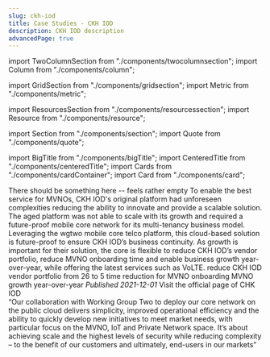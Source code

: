 ```yaml
---
slug: ckh-iod
title: Case Studies - CKH IOD
description: CKH IOD description
advancedPage: true
---
```


import TwoColumnSection from "./components/twocolumnsection";
import Column from "./components/column";

import GridSection from "./components/gridsection";
import Metric from "./components/metric";

import ResourcesSection from "./components/resourcessection";
import Resource from "./components/resource";

import Section from "./components/section";
import Quote from "./components/quote";

import BigTitle from "./components/bigTitle";
import CenteredTitle from "./components/centeredTitle";
import Cards from "./components/cardContainer";
import Card from "./components/card";

<TwoColumnSection>

  <Column sticky>
    <BigTitle pillText="MVNE" titleText="CKH IOD" logoUrl="/img/ckh.svg">
      There should be something here -- feels rather empty
    </BigTitle>
  </Column>

  <Column>
    <Cards>
      <Card label="Challenge" title="CKH IOD maintains a multi-country MVNE platform that inherently has complexities and is difficult to scale operationally.">
        To enable the best service for MVNOs, CKH IOD's original platform had unforeseen complexities reducing the ability to innovate and provide a scalable solution. The aged platform was not able to scale with its growth and required a future-proof mobile core network for its multi-tenancy business model.
      </Card>
      <Card label="Solution" title="One mobile telco core solution that is secure and future-proof and enables business growth.">
        Leveraging the wgtwo mobile core telco platform, this cloud-based solution is future-proof to ensure CKH IOD’s business continuity. As growth is important for their solution, the core is flexible to reduce CKH IOD’s vendor portfolio, reduce MVNO onboarding time and enable business growth year-over-year, while offering the latest services such as VoLTE.
      </Card>
    </Cards>
  </Column>
  
</TwoColumnSection>

<GridSection bgColor="#232e33">
  <Metric title="26 to 5">reduce CKH IOD vendor portfolio from 26 to 5</Metric>
  <Metric title="8 months to 8 weeks">time reduction for MVNO onboarding</Metric>
  <Metric title="100%">MVNO growth year-over-year</Metric>
</GridSection>

<ResourcesSection>
  <Resource title="Press Release" link="https://www.wgtwo.com/blog/ckh-iod-wg2-public-cloud/"><em>Published 2021-12-01</em></Resource>
  <Resource title="Website" link="https://www.hthkh.com/en/global/home.php">Visit the official page of CHK IOD</Resource>
</ResourcesSection>

<Section bgColor="#f6f6f6">
  <Quote by="Joe Parker, CEO of CKH IOD">
    “Our collaboration with Working Group Two to deploy our core network on the public cloud delivers simplicity, improved operational efficiency and the ability to quickly develop new initiatives to meet market needs, with particular focus on the MVNO, IoT and Private Network space. It’s about achieving scale and the highest levels of security while reducing complexity – to the benefit of our customers and ultimately, end-users in our markets”
  </Quote>
</Section>
